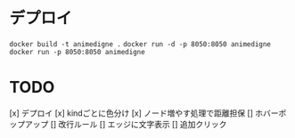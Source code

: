 # デプロイ

`docker build -t animedigne .`
`docker run -d -p 8050:8050 animedigne`
`docker run -p 8050:8050 animedigne`

# TODO

[x] デプロイ
[x] kindごとに色分け
[x] ノード増やす処理で距離担保
[] ホバーポップアップ
[] 改行ルール
[] エッジに文字表示
[] 追加クリック